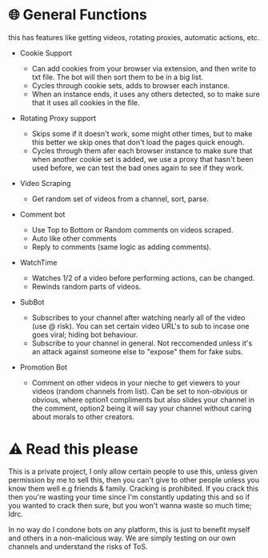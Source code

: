 # 🌐 General Functions
this has features like getting videos, rotating proxies, automatic actions, etc.
- Cookie Support
  - Can add cookies from your browser via extension, and then write to txt file. The bot will then sort them to be in a big list.
  - Cycles through cookie sets, adds to browser each instance.
  - When an instance ends, it uses any others detected, so to make sure that it uses all cookies in the file.

- Rotating Proxy support
  - Skips some if it doesn't work, some might other times, but to make this better we skip ones that don't load the pages quick enough.
  - Cycles through them afer each browser instance to make sure that when another cookie set is added, we use a proxy that hasn't been used before, we can test the bad ones again to see if they work.
- Video Scraping
  - Get random set of videos from a channel, sort, parse.
 
- Comment bot
  - Use Top to Bottom or Random comments on videos scraped.
  - Auto like other comments
  - Reply to comments (same logic as adding comments).
    
- WatchTime
  - Watches 1/2 of a video before performing actions, can be changed.
  - Rewinds random parts of videos.
    
- SubBot
  - Subscribes to your channel after watching nearly all of the video (use @ risk).
    You can set certain video URL's to sub to incase one goes viral; hiding bot behaviour.
  - Subscribe to your channel in general.
    Not reccomended unless it's an attack against someone else to "expose" them for fake subs.
    
- Promotion Bot
  - Comment on other videos in your nieche to get viewers to your videos (random channels from list).
    Can be set to non-obvious or obvious, where option1 compliments but also slides your channel in the comment, option2 being it will say your channel without caring about morals to other creators.

# ⚠️ Read this please
This is a private project, I only allow certain people to use this, unless given permission by me to sell this, then you can't give to other people unless you know them well e.g friends & family.
Cracking is prohibited. If you crack this then you're wasting your time since I'm constantly updating this and so if you wanted to crack then sure, but you won't wanna waste so much time; Idrc.

In no way do I condone bots on any platform, this is just to benefit myself and others in a non-malicious way. We are simply testing on our own channels and understand the risks of ToS.
